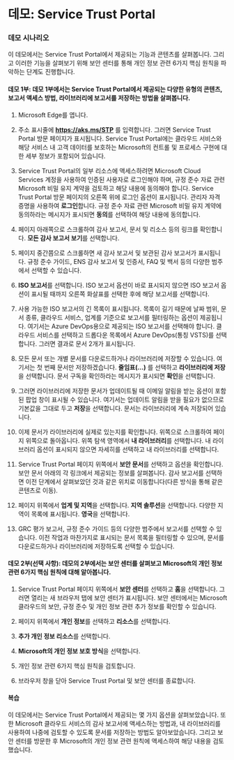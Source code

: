 ﻿---
Demo:
    title: 'Service Trust Portal'
    module: '모듈 1 단원 2: Microsoft의 보안 및 규정 준수 원칙 설명: Service Trust Portal 살펴보기'
---

# 데모: Service Trust Portal

### 데모 시나리오

이 데모에서는 Service Trust Portal에서 제공되는 기능과 콘텐츠를 살펴봅니다. 그리고 이러한 기능을 살펴보기 위해 보안 센터를 통해 개인 정보 관련 6가지 핵심 원칙을 파악하는 단계도 진행합니다.

#### 데모 1부: 데모 1부에서는 Service Trust Portal에서 제공되는 다양한 유형의 콘텐츠, 보고서 액세스 방법, 라이브러리에 보고서를 저장하는 방법을 살펴봅니다. 

1. Microsoft Edge를 엽니다.

1. 주소 표시줄에 **https://aks.ms/STP** 를 입력합니다.  그러면 Service Trust Portal 방문 페이지가 표시됩니다. Service Trust Portal에는 클라우드 서비스와 해당 서비스 내 고객 데이터를 보호하는 Microsoft의 컨트롤 및 프로세스 구현에 대한 세부 정보가 포함되어 있습니다. 

1. Service Trust Portal의 일부 리소스에 액세스하려면 Microsoft Cloud Services 계정을 사용하여 인증된 사용자로 로그인해야 하며, 규정 준수 자료 관련 Microsoft 비밀 유지 계약을 검토하고 해당 내용에 동의해야 합니다. Service Trust Portal 방문 페이지의 오른쪽 위에 로그인 옵션이 표시됩니다. 관리자 자격 증명을 사용하여 **로그인**합니다. 규정 준수 자료 관련 Microsoft 비밀 유지 계약에 동의하라는 메시지가 표시되면 **동의**를 선택하여 해당 내용에 동의합니다.

1. 페이지 아래쪽으로 스크롤하여 감사 보고서, 문서 및 리소스 등의 링크를 확인합니다.  **모든 감사 보고서 보기**를 선택합니다.

1. 페이지 중간쯤으로 스크롤하면 새 감사 보고서 및 보관된 감사 보고서가 표시됩니다.  규정 준수 가이드, ENS 감사 보고서 및 인증서, FAQ 및 백서 등의 다양한 범주에서 선택할 수 있습니다.

1. **ISO 보고서**를 선택합니다.  ISO 보고서 옵션이 바로 표시되지 않으면 ISO 보고서 옵션이 표시될 때까지 오른쪽 화살표를 선택한 후에 해당 보고서를 선택합니다.

1. 사용 가능한 ISO 보고서의 긴 목록이 표시됩니다. 목록이 길기 때문에 날짜 범위, 문서 종류, 클라우드 서비스, 업계를 기준으로 보고서를 필터링하는 옵션이 제공됩니다.  여기서는 Azure DevOps용으로 제공되는 ISO 보고서를 선택해야 합니다.  클라우드 서비스를 선택하고 드롭다운 목록에서 Azure DevOps(통칭 VSTS)를 선택합니다.  그러면 결과로 문서 2개가 표시됩니다.

1. 모든 문서 또는 개별 문서를 다운로드하거나 라이브러리에 저장할 수 있습니다.  여기서는 첫 번째 문서만 저장하겠습니다.  **줄임표(…)** 를 선택하고 **라이브러리에 저장**을 선택합니다.  문서 구독을 확인하라는 메시지가 표시되면 **확인**을 선택합니다.

1. 그러면 라이브러리에 저장한 문서가 업데이트될 때 이메일 알림을 받는 옵션이 포함된 팝업 창이 표시될 수 있습니다.  여기서는 업데이트 알림을 받을 필요가 없으므로 기본값을 그대로 두고 **저장**을 선택합니다.  문서는 라이브러리에 계속 저장되어 있습니다.

1. 이제 문서가 라이브러리에 실제로 있는지를 확인합니다. 위쪽으로 스크롤하여 페이지 위쪽으로 돌아옵니다. 위쪽 탐색 영역에서 **내 라이브러리**를 선택합니다.  내 라이브러리 옵션이 표시되지 않으면 자세히를 선택하고 내 라이브러리를 선택합니다.

1. Service Trust Portal 페이지 위쪽에서 **보안 문서**를 선택하고 옵션을 확인합니다. 보안 문서 아래의 각 링크에서 제공되는 정보를 살펴봅니다. 감사 보고서를 선택하면 이전 단계에서 살펴보았던 것과 같은 위치로 이동합니다(다른 방식을 통해 같은 콘텐츠로 이동).  

1. 페이지 위쪽에서 **업계 및 지역**을 선택합니다.  **지역 솔루션**을 선택합니다. 다양한 지역이 목록에 표시됩니다.  **영국**을 선택합니다.  

1. GRC 평가 보고서, 규정 준수 가이드 등의  다양한 범주에서 보고서를 선택할 수 있습니다.  이전 작업과 마찬가지로 표시되는 문서 목록을 필터링할 수 있으며, 문서를 다운로드하거나 라이브러리에 저장하도록 선택할 수 있습니다.

#### 데모 2부(선택 사항): 데모의 2부에서는 보안 센터를 살펴보고 Microsoft의 개인 정보 관련 6가지 핵심 원칙에 대해 알아봅니다.

1. Service Trust Portal 페이지 위쪽에서 **보안 센터**를 선택하고 **홈**을 선택합니다. 그러면 열리는 새 브라우저 탭에 보안 센터가 표시됩니다. 보안 센터에서는 Microsoft 클라우드의 보안, 규정 준수 및 개인 정보 관련 추가 정보를 확인할 수 있습니다.

1. 페이지 위쪽에서 **개인 정보**를 선택하고 **리소스**를 선택합니다.

1. **추가 개인 정보 리소스**를 선택합니다.

1. **Microsoft의 개인 정보 보호 방식**을 선택합니다.

1. 개인 정보 관련 6가지 핵심 원칙을 검토합니다.

1. 브라우저 창을 닫아 Service Trust Portal 및 보안 센터를 종료합니다.

#### 복습

이 데모에서는 Service Trust Portal에서 제공되는 몇 가지 옵션을 살펴보았습니다. 또한 Microsoft 클라우드 서비스의 감사 보고서에 액세스하는 방법과, 내 라이브러리를 사용하여 나중에 검토할 수 있도록 문서를 저장하는 방법도 알아보았습니다.  그리고 보안 센터를 방문한 후 Microsoft의 개인 정보 관련 원칙에 액세스하여 해당 내용을 검토했습니다.
